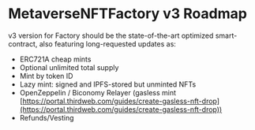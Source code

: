 # MetaverseNFTFactory v3 Roadmap

v3 version for Factory should be the state-of-the-art optimized smart-contract, also featuring long-requested updates as:

* ERC721A cheap mints
* Optional unlimited total supply
* Mint by token ID
* Lazy mint: signed and IPFS-stored but unminted NFTs
* OpenZeppelin / Biconomy Relayer (gasless mint [https://portal.thirdweb.com/guides/create-gasless-nft-drop](https://portal.thirdweb.com/guides/create-gasless-nft-drop))
* Refunds/Vesting

